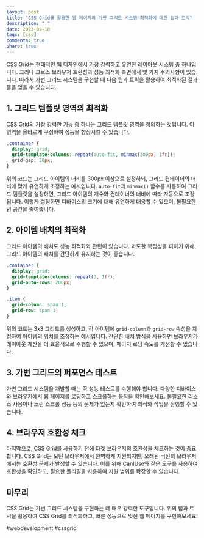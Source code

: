 ```yaml
---
layout: post
title: "CSS Grid를 활용한 웹 페이지의 가변 그리드 시스템 최적화에 대한 팁과 트릭"
description: " "
date: 2023-09-18
tags: [css]
comments: true
share: true
---
```


CSS Grid는 현대적인 웹 디자인에서 가장 강력하고 유연한 레이아웃 시스템 중 하나입니다. 그러나 크로스 브라우저 호환성과 성능 최적화 측면에서 몇 가지 주의사항이 있습니다. 따라서 가변 그리드 시스템을 구현할 때 다음 팁과 트릭을 활용하여 최적화된 결과물을 얻을 수 있습니다.

## 1. 그리드 템플릿 영역의 최적화
CSS Grid의 가장 강력한 기능 중 하나는 그리드 템플릿 영역을 정의하는 것입니다. 이 영역을 올바르게 구성하여 성능을 향상시킬 수 있습니다.

```css
.container {
  display: grid;
  grid-template-columns: repeat(auto-fit, minmax(300px, 1fr));
  grid-gap: 20px;
}
```

위의 코드는 그리드 아이템의 너비를 300px 이상으로 설정하되, 그리드 컨테이너의 너비에 맞게 유연하게 조정하는 예시입니다. `auto-fit`과 `minmax()` 함수를 사용하여 그리드 템플릿을 설정하면, 그리드 아이템의 개수와 컨테이너의 너비에 따라 자동으로 조정됩니다. 이렇게 설정하면 디바이스의 크기에 대해 유연하게 대응할 수 있으며, 불필요한 빈 공간을 줄여줍니다.

## 2. 아이템 배치의 최적화
그리드 아이템의 배치도 성능 최적화와 관련이 있습니다. 과도한 복잡성을 피하기 위해, 그리드 아이템의 배치를 간단하게 유지하는 것이 좋습니다.

```css
.container {
  display: grid;
  grid-template-columns: repeat(3, 1fr);
  grid-auto-rows: 200px;
}

.item {
  grid-column: span 1;
  grid-row: span 1;
}
```

위의 코드는 3x3 그리드를 생성하고, 각 아이템에 `grid-column`과 `grid-row` 속성을 지정하여 아이템의 위치를 조정하는 예시입니다. 간단한 배치 방식을 사용하면 브라우저가 레이아웃 계산을 더 효율적으로 수행할 수 있으며, 페이지 로딩 속도를 개선할 수 있습니다.

## 3. 가변 그리드의 퍼포먼스 테스트
가변 그리드 시스템을 개발할 때는 꼭 성능 테스트를 수행해야 합니다. 다양한 디바이스와 브라우저에서 웹 페이지를 로딩하고 스크롤하는 동작을 확인해보세요. 불필요한 리소스 사용이나 느린 스크롤 성능 등의 문제가 있는지 확인하여 최적화 작업을 진행할 수 있습니다.

## 4. 브라우저 호환성 체크
마지막으로, CSS Grid를 사용하기 전에 타겟 브라우저의 호환성을 체크하는 것이 중요합니다. CSS Grid는 모던 브라우저에서 완벽하게 지원되지만, 오래된 버전의 브라우저에서는 호환성 문제가 발생할 수 있습니다. 이를 위해 CanIUse와 같은 도구를 사용하여 호환성을 확인하고, 필요한 폴리필을 사용하여 지원 범위를 확장할 수 있습니다.

## 마무리
CSS Grid는 가변 그리드 시스템을 구현하는 데 매우 강력한 도구입니다. 위의 팁과 트릭을 활용하여 CSS Grid를 최적화하고, 빠른 성능으로 멋진 웹 페이지를 구현해보세요!

#webdevelopment #cssgrid